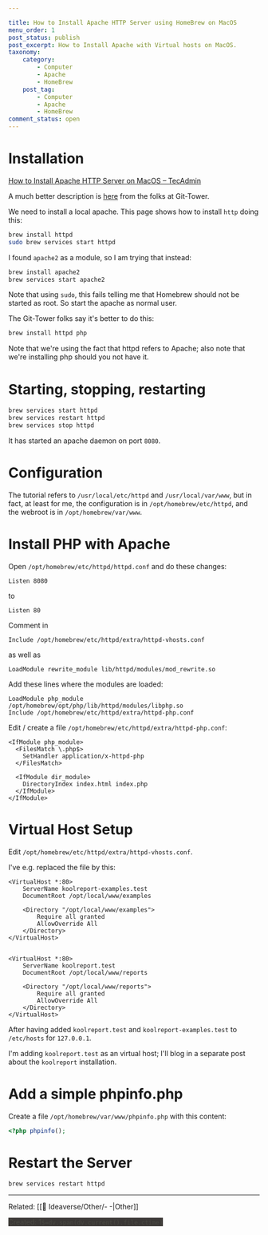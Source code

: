 ```yaml
---

title: How to Install Apache HTTP Server using HomeBrew on MacOS
menu_order: 1
post_status: publish
post_excerpt: How to Install Apache with Virtual hosts on MacOS.
taxonomy:
    category:
        - Computer
        - Apache
        - HomeBrew
    post_tag:
        - Computer
        - Apache
        - HomeBrew
comment_status: open
---
```


# Installation

[How to Install Apache HTTP Server on MacOS – TecAdmin](https://tecadmin.net/install-apache-macos-homebrew/)

A much better description is [here](https://www.git-tower.com/blog/apache-on-macos/) from the folks at Git-Tower.

We need to install a local apache. This page shows how to install `http` doing this:

```bash
brew install httpd
sudo brew services start httpd
```

I found `apache2` as a module, so I am trying that instead:

```bash
brew install apache2
brew services start apache2
```

Note that using `sudo`, this fails telling me that Homebrew should not be started as root. So start the apache as normal user.
 
The Git-Tower folks say it's better to do this:

```bash
brew install httpd php
```

Note that we're using the fact that httpd refers to Apache; also note that we're installing php should you not have it.

# Starting, stopping, restarting

```bash
brew services start httpd
brew services restart httpd
brew services stop httpd
```

It has started an apache daemon on port `8080`.

# Configuration

The tutorial refers to `/usr/local/etc/httpd` and `/usr/local/var/www`, but in fact, at least for me, the configuration is in `/opt/homebrew/etc/httpd`, and the webroot is in `/opt/homebrew/var/www`.


# Install PHP with Apache

Open `/opt/homebrew/etc/httpd/httpd.conf` and do these changes:

```
Listen 8080
```

to

```
Listen 80
```

Comment in

```
Include /opt/homebrew/etc/httpd/extra/httpd-vhosts.conf
```

as well as

```
LoadModule rewrite_module lib/httpd/modules/mod_rewrite.so
```


Add these lines where the modules are loaded:

```
LoadModule php_module /opt/homebrew/opt/php/lib/httpd/modules/libphp.so
Include /opt/homebrew/etc/httpd/extra/httpd-php.conf
```

Edit / create a file `/opt/homebrew/etc/httpd/extra/httpd-php.conf`:

```
<IfModule php_module>
  <FilesMatch \.php$>
    SetHandler application/x-httpd-php
  </FilesMatch>

  <IfModule dir_module>
    DirectoryIndex index.html index.php
  </IfModule>
</IfModule>
```

# Virtual Host Setup

Edit `/opt/homebrew/etc/httpd/extra/httpd-vhosts.conf`.

I've e.g. replaced the file by this:

```
<VirtualHost *:80>
    ServerName koolreport-examples.test
    DocumentRoot /opt/local/www/examples

    <Directory "/opt/local/www/examples">
        Require all granted
        AllowOverride All
    </Directory>
</VirtualHost>


<VirtualHost *:80>
    ServerName koolreport.test
    DocumentRoot /opt/local/www/reports

    <Directory "/opt/local/www/reports">
        Require all granted
        AllowOverride All
    </Directory>
</VirtualHost>
```

After having added `koolreport.test` and `koolreport-examples.test` to `/etc/hosts` for `127.0.0.1`.

I'm adding `koolreport.test` as an virtual host; I'll blog in a separate post about the `koolreport` installation.



# Add a simple phpinfo.php

Create a file  `/opt/homebrew/var/www/phpinfo.php` with this content:

```php
<?php phpinfo();
```

# Restart the Server

```bash
brew services restart httpd
```




---
Related: [[🧠 Ideaverse/Other/- -|Other]]

<mark style="margin-top: 100; background-color: #3B3836; color: #494942">Created: 1`$=dv.span(dv.current().file.ctime)`</mark>